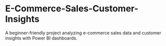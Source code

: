 # E-Commerce-Sales-Customer-Insights
A beginner-friendly project analyzing e-commerce sales data and customer insights with Power BI dashboards.
